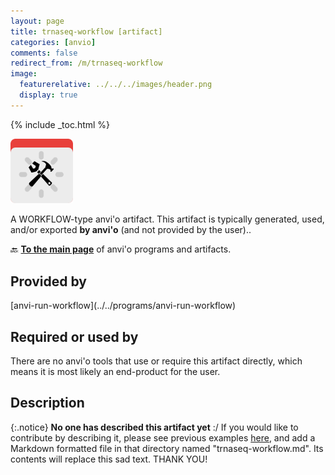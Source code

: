 ```yaml
---
layout: page
title: trnaseq-workflow [artifact]
categories: [anvio]
comments: false
redirect_from: /m/trnaseq-workflow
image:
  featurerelative: ../../../images/header.png
  display: true
---
```



{% include _toc.html %}


<img src="../../images/icons/WORKFLOW.png" alt="WORKFLOW" style="width:100px; border:none" />

A WORKFLOW-type anvi'o artifact. This artifact is typically generated, used, and/or exported **by anvi'o** (and not provided by the user)..

🔙 **[To the main page](../../)** of anvi'o programs and artifacts.

## Provided by


<p style="text-align: left" markdown="1"><span class="artifact-p">[anvi-run-workflow](../../programs/anvi-run-workflow)</span></p>


## Required or used by


There are no anvi'o tools that use or require this artifact directly, which means it is most likely an end-product for the user.


## Description

{:.notice}
**No one has described this artifact yet** :/ If you would like to contribute by describing it, please see previous examples [here](https://github.com/merenlab/anvio/tree/master/anvio/docs/artifacts), and add a Markdown formatted file in that directory named "trnaseq-workflow.md". Its contents will replace this sad text. THANK YOU!

